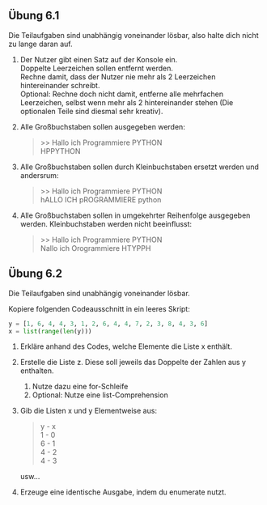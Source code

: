 
## Übung 6.1

Die Teilaufgaben sind unabhängig voneinander lösbar, also halte dich nicht zu lange daran auf.

1. Der Nutzer gibt einen Satz auf der Konsole ein.\
Doppelte Leerzeichen sollen entfernt werden. \
Rechne damit, dass der Nutzer nie mehr als 2 Leerzeichen hintereinander schreibt.\
Optional: Rechne doch nicht damit, entferne alle mehrfachen Leerzeichen, selbst wenn mehr als 2 hintereinander stehen (Die optionalen Teile sind diesmal sehr kreativ).
2. Alle Großbuchstaben sollen ausgegeben werden:
    > \>> Hallo ich Programmiere PYTHON\
    HPPYTHON

3. Alle Großbuchstaben sollen durch Kleinbuchstaben ersetzt werden und andersrum:
    > \>> Hallo ich Programmiere PYTHON\
    hALLO ICH pROGRAMMIERE python

4. Alle Großbuchstaben sollen in umgekehrter Reihenfolge ausgegeben werden. Kleinbuchstaben werden nicht beeinflusst:
    > \>> Hallo ich Programmiere PYTHON\
    Nallo ich Orogrammiere HTYPPH



## Übung 6.2

Die Teilaufgaben sind unabhängig voneinander lösbar.

Kopiere folgenden Codeausschnitt in ein leeres Skript:
```py
y = [1, 6, 4, 4, 3, 1, 2, 6, 4, 4, 7, 2, 3, 8, 4, 3, 6]
x = list(range(len(y)))
```

1. Erkläre anhand des Codes, welche Elemente die Liste x enthält.
2. Erstelle die Liste z. Diese soll jeweils das Doppelte der Zahlen aus y enthalten.
   1. Nutze dazu eine for-Schleife
   2. Optional: Nutze eine list-Comprehension
3. Gib die Listen x und y Elementweise aus:

    >y - x\
    1 - 0\
    6 - 1\
    4 - 2\
    4 - 3

    usw…

4. Erzeuge eine identische Ausgabe, indem du enumerate nutzt.








